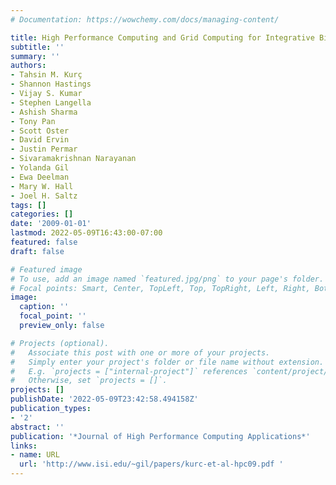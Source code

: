 ```yaml
---
# Documentation: https://wowchemy.com/docs/managing-content/

title: High Performance Computing and Grid Computing for Integrative Biomedical Research
subtitle: ''
summary: ''
authors:
- Tahsin M. Kurç
- Shannon Hastings
- Vijay S. Kumar
- Stephen Langella
- Ashish Sharma
- Tony Pan
- Scott Oster
- David Ervin
- Justin Permar
- Sivaramakrishnan Narayanan
- Yolanda Gil
- Ewa Deelman
- Mary W. Hall
- Joel H. Saltz
tags: []
categories: []
date: '2009-01-01'
lastmod: 2022-05-09T16:43:00-07:00
featured: false
draft: false

# Featured image
# To use, add an image named `featured.jpg/png` to your page's folder.
# Focal points: Smart, Center, TopLeft, Top, TopRight, Left, Right, BottomLeft, Bottom, BottomRight.
image:
  caption: ''
  focal_point: ''
  preview_only: false

# Projects (optional).
#   Associate this post with one or more of your projects.
#   Simply enter your project's folder or file name without extension.
#   E.g. `projects = ["internal-project"]` references `content/project/deep-learning/index.md`.
#   Otherwise, set `projects = []`.
projects: []
publishDate: '2022-05-09T23:42:58.494158Z'
publication_types:
- '2'
abstract: ''
publication: '*Journal of High Performance Computing Applications*'
links:
- name: URL
  url: 'http://www.isi.edu/~gil/papers/kurc-et-al-hpc09.pdf '
---
```

